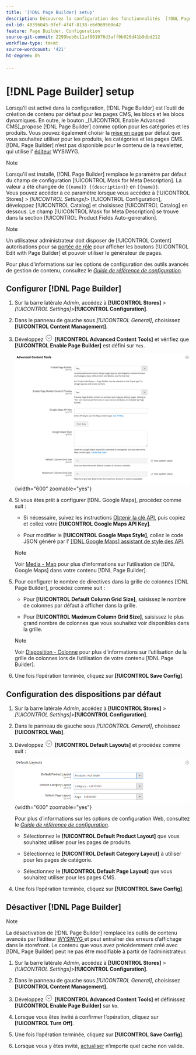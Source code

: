 ```yaml
---
title: '[!DNL Page Builder] setup'
description: Découvrez la configuration des fonctionnalités  [!DNL Page Builder] dans Admin pour Adobe Commerce et Magento Open Source.
exl-id: 48396045-0fef-4f4f-8138-e6d969560e42
feature: Page Builder, Configuration
source-git-commit: 2299beb6c11af801076d3aff0b026d41b9dbd212
workflow-type: tm+mt
source-wordcount: '421'
ht-degree: 0%

---
```


# [!DNL Page Builder] setup

Lorsqu’il est activé dans la configuration, [!DNL Page Builder] est l’outil de création de contenu par défaut pour les pages CMS, les blocs et les blocs dynamiques. En outre, le bouton _[!UICONTROL Enable Advanced CMS]_propose [!DNL Page Builder] comme option pour les catégories et les produits. Vous pouvez également choisir la [mise en page](../content-design/page-layout.md) par défaut que vous souhaitez utiliser pour les produits, les catégories et les pages CMS. [!DNL Page Builder] n’est pas disponible pour le contenu de la newsletter, qui utilise l’ [éditeur](../content-design/editor.md) WYSIWYG.

>[!NOTE]
>
>Lorsqu&#39;il est installé, [!DNL Page Builder] remplace le paramètre par défaut du champ de configuration [!UICONTROL Mask for Meta Description]. La valeur a été changée de `{{name}} {{description}}` en `{{name}}`.
><br>
>Vous pouvez accéder à ce paramètre lorsque vous accédez à [!UICONTROL Stores] > _[!UICONTROL Settings]_> [!UICONTROL Configuration], développez [!UICONTROL Catalog] et choisissez [!UICONTROL Catalog] en dessous. Le champ [!UICONTROL Mask for Meta Description] se trouve dans la section [!UICONTROL Product Fields Auto-generation].

>[!NOTE]
>
>Un utilisateur administrateur doit disposer de [!UICONTROL Content] autorisations pour sa [portée de rôle](../systems/permissions-user-roles.md) pour afficher les boutons [!UICONTROL Edit with Page Builder] et pouvoir utiliser le générateur de pages.

Pour plus d’informations sur les options de configuration des outils avancés de gestion de contenu, consultez le [_Guide de référence de configuration_](../configuration-reference/general/content-management.md).

## Configurer [!DNL Page Builder]

1. Sur la barre latérale _Admin_, accédez à **[!UICONTROL Stores]** > _[!UICONTROL Settings]_>**[!UICONTROL Configuration]**.

1. Dans le panneau de gauche sous _[!UICONTROL General]_, choisissez **[!UICONTROL Content Management]**.

1. Développez ![ Développeur de sélecteur ](../assets/icon-display-expand.png) **[!UICONTROL Advanced Content Tools]** et vérifiez que **[!UICONTROL Enable Page Builder]** est défini sur `Yes`.

   ![Outils de contenu avancé](../configuration-reference/general/assets/content-management-advanced-content-tools.png){width="600" zoomable="yes"}

1. Si vous êtes prêt à configurer [!DNL Google Maps], procédez comme suit :

   - Si nécessaire, suivez les instructions [Obtenir la clé API][1], puis copiez et collez votre **[!UICONTROL Google Maps API Key]**.

   - Pour modifier le **[!UICONTROL Google Maps Style]**, collez le code JSON généré par l’ [[!DNL Google Maps] assistant de style des API][2].

   >[!NOTE]
   >
   >Voir [Media - Map](map.md) pour plus d’informations sur l’utilisation de [!DNL Google Maps] dans votre contenu [!DNL Page Builder].

1. Pour configurer le nombre de directives dans la grille de colonnes [!DNL Page Builder], procédez comme suit :

   - Pour **[!UICONTROL Default Column Grid Size]**, saisissez le nombre de colonnes par défaut à afficher dans la grille.

   - Pour **[!UICONTROL Maximum Column Grid Size]**, saisissez le plus grand nombre de colonnes que vous souhaitez voir disponibles dans la grille.

   >[!NOTE]
   >
   >Voir [Disposition - Colonne](column.md) pour plus d’informations sur l’utilisation de la grille de colonnes lors de l’utilisation de votre contenu [!DNL Page Builder].

1. Une fois l’opération terminée, cliquez sur **[!UICONTROL Save Config]**.

## Configuration des dispositions par défaut

1. Sur la barre latérale _Admin_, accédez à **[!UICONTROL Stores]** > _[!UICONTROL Settings]_>**[!UICONTROL Configuration]**.

1. Dans le panneau de gauche sous _[!UICONTROL General]_, choisissez **[!UICONTROL Web]**.

1. Développez ![Sélecteur d’extension](../assets/icon-display-expand.png) **[!UICONTROL Default Layouts]** et procédez comme suit :

   ![Disposition par défaut](../configuration-reference/general/assets/web-default-layouts.png){width="600" zoomable="yes"}

   Pour plus d’informations sur les options de configuration Web, consultez le [_Guide de référence de configuration_](../configuration-reference/general/web.md#default-layouts).

   - Sélectionnez le **[!UICONTROL Default Product Layout]** que vous souhaitez utiliser pour les pages de produits.

   - Sélectionnez le **[!UICONTROL Default Category Layout]** à utiliser pour les pages de catégorie.

   - Sélectionnez le **[!UICONTROL Default Page Layout]** que vous souhaitez utiliser pour les pages CMS.

1. Une fois l’opération terminée, cliquez sur **[!UICONTROL Save Config]**.

## Désactiver [!DNL Page Builder]

>[!NOTE]
>
>La désactivation de [!DNL Page Builder] remplace les outils de contenu avancés par l’éditeur [ WYSIWYG ](../content-design/editor.md) et peut entraîner des erreurs d’affichage dans le storefront. Le contenu que vous avez précédemment créé avec [!DNL Page Builder] peut ne pas être modifiable à partir de l’administrateur.

1. Sur la barre latérale _Admin_, accédez à **[!UICONTROL Stores]** > _[!UICONTROL Settings]_>**[!UICONTROL Configuration]**.

1. Dans le panneau de gauche sous _[!UICONTROL General]_, choisissez **[!UICONTROL Content Management]**.

1. Développez ![ Développeur de sélecteur ](../assets/icon-display-expand.png) **[!UICONTROL Advanced Content Tools]** et définissez **[!UICONTROL Enable Page Builder]** sur `No`.

1. Lorsque vous êtes invité à confirmer l’opération, cliquez sur **[!UICONTROL Turn Off]**.

1. Une fois l’opération terminée, cliquez sur **[!UICONTROL Save Config]**.

1. Lorsque vous y êtes invité, [actualiser](../systems/cache-management.md) n’importe quel cache non valide.

[1]: https://developers.google.com/maps/documentation/javascript/get-api-key
[2]: https://mapstyle.withgoogle.com/
